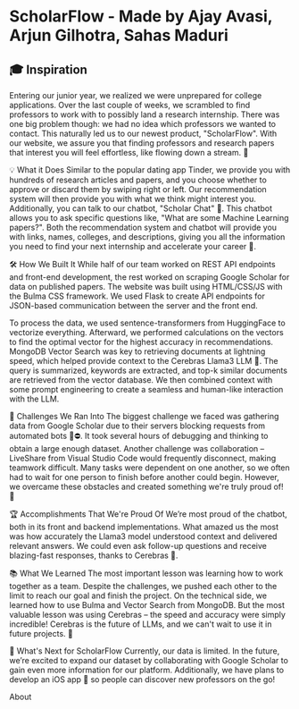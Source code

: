 # **ScholarFlow - Made by Ajay Avasi, Arjun Gilhotra, Sahas Maduri**
## 🎓 Inspiration
Entering our junior year, we realized we were unprepared for college applications. Over the last couple of weeks, we scrambled to find professors to work with to possibly land a research internship. There was one big problem though: we had no idea which professors we wanted to contact. This naturally led us to our newest product, "ScholarFlow". With our website, we assure you that finding professors and research papers that interest you will feel effortless, like flowing down a stream. 🌊

💡 What it Does
Similar to the popular dating app Tinder, we provide you with hundreds of research articles and papers, and you choose whether to approve or discard them by swiping right or left. Our recommendation system will then provide you with what we think might interest you. Additionally, you can talk to our chatbot, "Scholar Chat" 🤖. This chatbot allows you to ask specific questions like, "What are some Machine Learning papers?". Both the recommendation system and chatbot will provide you with links, names, colleges, and descriptions, giving you all the information you need to find your next internship and accelerate your career 🚀.

🛠️ How We Built It
While half of our team worked on REST API endpoints and front-end development, the rest worked on scraping Google Scholar for data on published papers. The website was built using HTML/CSS/JS with the Bulma CSS framework. We used Flask to create API endpoints for JSON-based communication between the server and the front end.

To process the data, we used sentence-transformers from HuggingFace to vectorize everything. Afterward, we performed calculations on the vectors to find the optimal vector for the highest accuracy in recommendations. MongoDB Vector Search was key to retrieving documents at lightning speed, which helped provide context to the Cerebras Llama3 LLM 🧠. The query is summarized, keywords are extracted, and top-k similar documents are retrieved from the vector database. We then combined context with some prompt engineering to create a seamless and human-like interaction with the LLM.

🚧 Challenges We Ran Into
The biggest challenge we faced was gathering data from Google Scholar due to their servers blocking requests from automated bots 🤖⛔. It took several hours of debugging and thinking to obtain a large enough dataset. Another challenge was collaboration – LiveShare from Visual Studio Code would frequently disconnect, making teamwork difficult. Many tasks were dependent on one another, so we often had to wait for one person to finish before another could begin. However, we overcame these obstacles and created something we're truly proud of! 💪

🏆 Accomplishments That We're Proud Of
We’re most proud of the chatbot, both in its front and backend implementations. What amazed us the most was how accurately the Llama3 model understood context and delivered relevant answers. We could even ask follow-up questions and receive blazing-fast responses, thanks to Cerebras 🏅.

📚 What We Learned
The most important lesson was learning how to work together as a team. Despite the challenges, we pushed each other to the limit to reach our goal and finish the project. On the technical side, we learned how to use Bulma and Vector Search from MongoDB. But the most valuable lesson was using Cerebras – the speed and accuracy were simply incredible! Cerebras is the future of LLMs, and we can't wait to use it in future projects. 🚀

🔮 What's Next for ScholarFlow
Currently, our data is limited. In the future, we’re excited to expand our dataset by collaborating with Google Scholar to gain even more information for our platform. Additionally, we have plans to develop an iOS app 📱 so people can discover new professors on the go!

About
